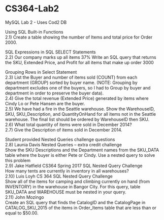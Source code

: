 # CS364-Lab2
MySQL Lab 2 - Uses Cod2 DB

Using SQL Built-in Functions <br />
2.1)  Create a table showing the number of Items and total price for Order 2000. <br />

SQL Expressions in SQL SELECT Statements <br />
2.2)  Our company marks up all items 37% Write an SQL query that returns the SKU, Extended Price, and Profit for all items that make up order 3000 <br />

Grouping Rows in Select Statement <br />
2.3)  List the Buyer and number of items sold (COUNT) from each department (GROUP)  sorted by buyer name.
(NOTE: Grouping by department excludes one of the buyers, so I had to Group by buyer and department in order to preserve the buyer data). <br />
2.4)  Give the total revenue (Extended Price) generated by items where Cindy Lo or Pete Hansen are the buyer. <br />
2.5)  We have had a fire in the Seattle warehouse.  Show the WarehouseID, SKU, SKU_Description, and QuantityOnHand for all items not in the Seattle warehouse.  The final list should be ordered by WarehouseID then SKU. <br />
2.6)  What total quantity of items were sold in December 2014? <br />
2.7)  Give the Description of items sold in December 2014. <br />

Student provided Nested Queries challenge questions <br />
2.8)  Launia Davis Nested Queries – extra credit challenge <br />
Show the SKU Descriptions and the Department names from the SKU_DATA table where the buyer is either Pete or Cindy. Use a nested query to solve this problem <br />
2.9)  Jake Hatfield CS364 Spring 2017 SQL Nested Query Challenge <br />
How many tents are currently in inventory in all warehouses? <br />
2.10) Luis Loyh CS 364 SQL Nested Query Challenge <br />
Show all of the items for camping and climbing currently on hand (from INVENTORY) in the warehouse in Bangor City. For this query, table SKU_DATA and WAREHOUSE must be nested in your query. <br />
2.11)  John Mozingo <br />
Create an SQL query that finds the CatalogID and the CatalogPage in CATALOG_SKU_2015 of the items in Order_Items table that are less than or equal to $50.00. <br />
